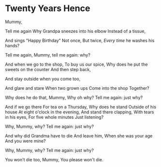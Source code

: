 # Twenty Years Hence

Mummy,

Tell me again
Why Grandpa sneezes into his elbow
Instead of a tissue,

And sings "Happy Birthday"
Not once,
But twice,
*Every time* he washes his hands?

Tell me again, Mummy, tell me again: why?

And when we go to the shop,
To buy us our spice,
Why does he put the sweets on the counter
And then step back,

And stay outside when you come too,

And glare and stare
When two grown ups
Come into the shop
Together?

Why does he do that, Mummy,
Why oh why?
Tell me again: just why?

And if we go there
For tea on a Thursday,
Why does he stand
Outside of his house
At eight o'clock in the evening,
And stand there clapping,
With tears in his eyes,
For five whole minutes
Just listening?

Why, Mummy, why?
Tell me again: just why?

And why did Grandma have to die
And leave him,
When she was your age
And you were mine?

Why, Mummy, why?
Tell me again: just why?

You won't die too, Mummy,
You please won't die.
